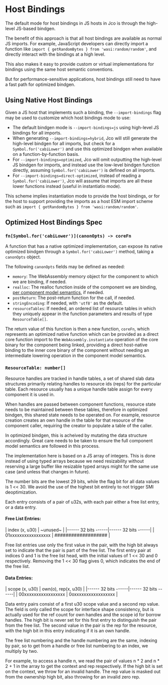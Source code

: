 # Host Bindings

The default mode for host bindings in JS hosts in Jco is through the high-level JS-based bindgen.

The benefit of this approach is that all host bindings are available as normal JS imports. For
example, JavaScript developers can directly import a function like
`import { getRandomBytes } from 'wasi:random/random'`, and directly interact with the bindings
at a high level.

This also makes it easy to provide custom or virtual implementations for bindings using the same
host semantic conventions.

But for performance-sensitive applications, host bindings still need to have a fast path for
optimized bindgen.

## Using Native Host Bindings

Given a JS host that implements such a binding, the `--import-bindings` flag may be used to customize
which host bindings mode to use:

* The default bindgen mode is `--import-bindings=js` using high-level JS bindings for all imports.
* When generating `--import-bindings=hybrid`, Jco will still generate the high-level bindgen for all imports, but
  check for a `Symbol.for('cabiLower')` and use this optimized bindgen when available on a function-by-function
  basis.
* For `--import-bindings=optimized`, Jco will omit outputting the high-level JS bindgen for imports, and instead use
  the low-level bindgen function directly, assuming `Symbol.for('cabiLower')` is defined on all imports.
* For `--import-bindings=direct-optimized`, instead of reading a `Symbol.for('cabiLower')`, Jco will assume that
  imports are all these lower functions instead (useful in instantiatio mode).

This scheme implies instantiation mode to provide the host bindings, or for the host to support
providing the imports as a host ESM import scheme such as `import { getRandomBytes } from 'wasi:random/random'`.

## Optimized Host Bindings Spec

### `fn[Symbol.for('cabiLower')](canonOpts) -> coreFn`

A function that has a native optimized implementation, can expose its native optimized bindgen through
a `Symbol.for('cabiLower')` method, taking a `canonOpts` object.

The following `canonOpts` fields may be defined as needed:

* `memory`: The WebAssembly memory object for the component to which we are binding, if needed.
* `realloc`: The realloc function inside of the component we are binding, [per component model semantics](https://github.com/WebAssembly/component-model/blob/main/design/mvp/Binary.md#canonical-definitions), if needed.
* `postReturn`: The post-return function for the call, if needed.
* `stringEncoding`: If needed, with `'utf8'` as the default.
* `resourceTables`: If needed, an ordered list of resource tables in which they uniquely appear in the
function parameters and results of type `ResourceTable[]`.

The return value of this function is then a new function, `coreFn`, which represents an optimized
native function which can be provided as a direct core function import to the
`WebAssembly.instantiate` operation of the core binary for the component being linked, providing a
direct host-native binding to the inner core binary of the component without needing an intermediate
lowering operation in the component model semantics.

### `ResourceTable: number[]`

Resource handles are tracked in handle tables, a set of shared slab data structures primarily
relating handles to resource ids (reps) for the particular table. Each resource usually has a unique
handle table assign for every component it is used in.

When handles are passed between component functions, resource state needs to be maintained between
these tables, therefore in optimized bindgen, this shared state needs to be operated on. For example,
resource creation creates an own handle in the table for that resource of the component caller,
requiring the creator to populate a table of the caller.

In optimized bindgen, this is acheived by mutating the data structure accordingly. Great care needs
to be taken to ensure the full component model semantics are followed in this process.

The implementation here is based on a JS array of integers. This is done instead of using typed
arrays because we need resizability without reserving a large buffer like resizable typed arrays
might for the same use case (and unless that changes in future).

The number bits are the lowest 29 bits, while the flag bit for all data values is 1 << 30. We avoid
the use of the highest bit entirely to not trigger SMI deoptimization.

Each entry consists of a pair of u32s, with each pair either a free list entry, or a data entry.

#### Free List Entries:

 |    index (x, u30)   |       ~unused~      |
 |------ 32 bits ------|------ 32 bits ------|
 | 01xxxxxxxxxxxxxxxxx | ################### |

Free list entries use only the first value in the pair, with the high bit always set
to indicate that the pair is part of the free list. The first entry pair at indices
0 and 1 is the free list head, with the initial values of 1 << 30 and 0 respectively.
Removing the 1 << 30 flag gives 0, which indicates the end of the free list.

#### Data Entries:

 |    scope (x, u30)   | own(o), rep(x, u30) |
 |------ 32 bits ------|------ 32 bits ------|
 | 00xxxxxxxxxxxxxxxxx | 0oxxxxxxxxxxxxxxxxx |

Data entry pairs consist of a first u30 scope value and a second rep value. The field
is only called the scope for interface shape consistency, but is actually used for the
ref count for own handles and the scope id for borrow handles. The high bit is never
set for this first entry to distinguish the pair from the free list. The second value
in the pair is the rep for the resource, with the high bit in this entry indicating
if it is an own handle.

The free list numbering and the handle numbering are the same, indexing by pair, so to
get from a handle or free list numbering to an index, we multiply by two.

For example, to access a handle n, we read the pair of values n * 2 and n * 2 + 1 in
the array to get the context and rep respectively. If the high bit is set on the
context, we throw for an invalid handle. The rep value is masked out from the
ownership high bit, also throwing for an invalid zero rep.
